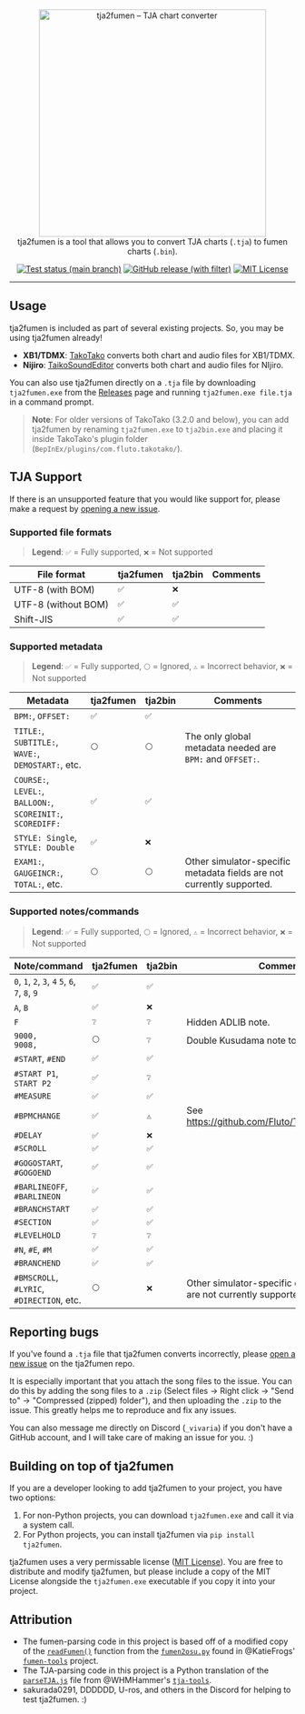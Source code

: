 &nbsp;
<p align="center">
  <img
    width="400"
    src="https://user-images.githubusercontent.com/76574898/255353006-6c4504d0-c9a4-40d1-961f-db4cef7add0d.png"
    alt="tja2fumen – TJA chart converter"
  />
  <br>
  tja2fumen is a tool that allows you to convert TJA charts (<code>.tja</code>) to fumen charts (<code>.bin</code>).
</p>

<p align="center">
  <a href="https://github.com/vivaria/tja2fumen/actions/workflows/test_and_publish_release.yml?query=branch%3Amain"><img src="https://img.shields.io/github/actions/workflow/status/vivaria/tja2fumen/test_and_publish_release.yml?label=Tests" alt="Test status (main branch)"></a>
  <a href="https://github.com/vivaria/tja2fumen/releases/latest"><img src="https://img.shields.io/github/v/release/vivaria/tja2fumen" alt="GitHub release (with filter)"></a>
  <a href="https://github.com/vivaria/tja2fumen/blob/main/LICENSE.txt"><img src="https://img.shields.io/badge/License-MIT-yellow.svg" alt="MIT License"></a>
</p>


----

## Usage

tja2fumen is included as part of several existing projects. So, you may be using tja2fumen already!

- **XB1/TDMX**: [TakoTako](https://github.com/fluto/takotako) converts both chart and audio files for XB1/TDMX.
- **Nijiro**: [TaikoSoundEditor](https://github.com/NotImplementedLife/TaikoSoundEditor) converts both chart and audio files for NIjiro.

You can also use tja2fumen directly on a `.tja` file by downloading `tja2fumen.exe` from the [Releases](https://github.com/vivaria/tja2fumen/releases) page and running `tja2fumen.exe file.tja` in a command prompt.

> **Note**: For older versions of TakoTako (3.2.0 and below), you can add tja2fumen by renaming `tja2fumen.exe` to `tja2bin.exe` and placing it inside TakoTako's plugin folder (`BepInEx/plugins/com.fluto.takotako/`).

## TJA Support

If there is an unsupported feature that you would like support for, please make a request by [opening a new issue](https://github.com/vivaria/tja2fumen/issues/new).

### Supported file formats

> **Legend**: `✅` = Fully supported, `❌` = Not supported

| File format         | tja2fumen | tja2bin | Comments |
|---------------------|-----------|---------|----------|
| UTF-8 (with BOM)    | `✅`       | `❌`     |          |
| UTF-8 (without BOM) | `✅️`      | `✅`     |          |
| Shift-JIS           | `✅`       | `✅`     |          |

### Supported metadata

> **Legend**: `✅` = Fully supported, `⚪️` = Ignored, `⚠️` = Incorrect behavior, `❌` = Not supported

| Metadata                                                        | tja2fumen | tja2bin | Comments                                                                |
|-----------------------------------------------------------------|-----------|---------|-------------------------------------------------------------------------|
| `BPM:`, `OFFSET:`                                               | `✅`       | `✅`     |                                                                         |
| `TITLE:`, `SUBTITLE:`, `WAVE:`,<br>`DEMOSTART:`, etc.           | `⚪️`      | `⚪️`    | The only global metadata needed are `BPM:` and `OFFSET:`.               |
| `COURSE:`, `LEVEL:`, `BALLOON:`,<br> `SCOREINIT:`, `SCOREDIFF:` | `✅`       | `✅`     |                                                                         |
| `STYLE: Single`, `STYLE: Double`                                | `✅`       | `❌`     |                                                                         |
| `EXAM1:`, `GAUGEINCR:`, `TOTAL:`, etc.                          | `⚪️`      | `⚪️`    | Other simulator-specific metadata fields are not currently supported.   |

### Supported notes/commands

> **Legend**: `✅` = Fully supported, `⚪️` = Ignored, `⚠️` = Incorrect behavior, `❌` = Not supported

| Note/command                                    | tja2fumen | tja2bin | Comments                                                             |
|-------------------------------------------------|-----------|---------|----------------------------------------------------------------------|
| `0`, `1`, `2`, `3`, `4` `5`, `6`, `7`, `8`, `9` | `✅`       | `✅`     |                                                                      |
| `A`, `B`                                        | `✅`       | `❌`     |                                                                      | 
| `F`                                             | `❔`       | `❔`     | Hidden ADLIB note.                                                   |
| `9000,`<br>`9008,`                              | `⚪️`      | `❔`     | Double Kusudama note to reset accuracy.                              |
| `#START`, `#END`                                | `✅`       | `✅`     |                                                                      |
| `#START P1`, `START P2`                         | `✅`       | `❔`     |                                                                      |
| `#MEASURE`                                      | `✅`       | `✅`     |                                                                      |
| `#BPMCHANGE`                                    | `✅`       | `⚠️`    | See https://github.com/Fluto/TakoTako/issues/16                      |
| `#DELAY`                                        | `✅`       | `❌`     |                                                                      |
| `#SCROLL`                                       | `✅`       | `✅`     |                                                                      |
| `#GOGOSTART`, `#GOGOEND`                        | `✅`       | `✅`     |                                                                      |
| `#BARLINEOFF`, `#BARLINEON`                     | `✅`       | `✅`     |                                                                      |
| `#BRANCHSTART`                                  | `✅`       | `✅`     |                                                                      |
| `#SECTION`                                      | `✅`       | `✅`     |                                                                      |
| `#LEVELHOLD`                                    | `❔`       | `❔`     |                                                                      |
| `#N`, `#E`, `#M`                                | `✅`       | `✅`     |                                                                      |
| `#BRANCHEND`                                    | `✅`       | `✅`     |                                                                      |
| `#BMSCROLL`, `#LYRIC`,<br>`#DIRECTION`, etc.    | `⚪️`      | `❌`     | Other simulator-specific chart commands are not currently supported. |

## Reporting bugs

If you've found a `.tja` file that tja2fumen converts incorrectly, please [open a new issue](https://github.com/vivaria/tja2fumen/issues/new) on the tja2fumen repo. 

It is especially important that you attach the song files to the issue. You can do this by adding the song files to a `.zip` (Select files -> Right click -> "Send to" -> "Compressed (zipped) folder"), and then uploading the `.zip` to the issue. This greatly helps me to reproduce and fix any issues.

You can also message me directly on Discord (`_vivaria`) if you don't have a GitHub account, and I will take care of making an issue for you. :)

## Building on top of tja2fumen

If you are a developer looking to add tja2fumen to your project, you have two options:

1. For non-Python projects, you can download `tja2fumen.exe` and call it via a system call.
2. For Python projects, you can install tja2fumen via `pip install tja2fumen`.

tja2fumen uses a very permissable license ([MIT License](https://choosealicense.com/licenses/mit/)). You are free to distribute and modify tja2fumen, but please include a copy of the MIT License alongside the `tja2fumen.exe` executable if you copy it into your project.

## Attribution

- The fumen-parsing code in this project is based off of a modified copy of the [`readFumen()`](https://github.com/KatieFrogs/fumen-tools/blob/6ff3a2f7f53687f3dd49c5c57fcfc5ccbe3e5a10/fumen2osu/fumen2osu.py#L7-L152) function from the [`fumen2osu.py`](https://github.com/KatieFrogs/fumen-tools/blob/main/fumen2osu/fumen2osu.py) found in @KatieFrogs' [`fumen-tools`](https://github.com/KatieFrogs/fumen-tools) project.
- The TJA-parsing code in this project is a Python translation of the [`parseTJA.js`](https://github.com/WHMHammer/tja-tools/blob/master/src/js/parseTJA.js) file from @WHMHammer's [`tja-tools`](https://github.com/WHMHammer/tja-tools).
- sakurada0291, DDDDDD, U-ros, and others in the Discord for helping to test tja2fumen. :)
